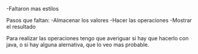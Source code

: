 -Faltaron mas estilos

Pasos que faltan:
-Almacenar los valores
-Hacer las operaciones
-Mostrar el resultado

Para realizar las operaciones tengo que averiguar si hay que hacerlo con java, o si hay alguna alernativa, que lo veo mas probable.